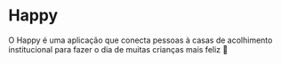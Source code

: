 # Happy
O Happy é uma aplicação que conecta pessoas à casas de acolhimento institucional para fazer o dia de muitas crianças mais feliz 💜
